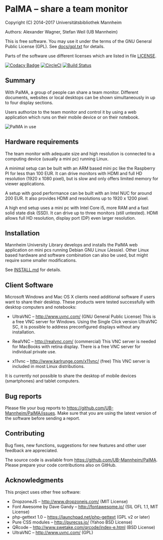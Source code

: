 PalMA – share a team monitor
============================

Copyright (C) 2014–2017 Universitätsbibliothek Mannheim

Authors: Alexander Wagner, Stefan Weil (UB Mannheim)

This is free software. You may use it under the terms of the
GNU General Public License (GPL). See [docs/gpl.txt](docs/gpl.txt) for details.

Parts of the software use different licenses which are listed
in file [LICENSE](LICENSE).

[![Codacy Badge](https://api.codacy.com/project/badge/Grade/e5750c1e19fc4ecf9257a9a4d4418e0c)](https://www.codacy.com/app/UB-Mannheim/PalMA?utm_source=github.com&utm_medium=referral&utm_content=UB-Mannheim/PalMA&utm_campaign=badger)
[![CircleCI](https://circleci.com/gh/UB-Mannheim/PalMA/tree/master.svg?style=svg)](https://circleci.com/gh/UB-Mannheim/PalMA/tree/master)
[![Build Status](https://travis-ci.org/UB-Mannheim/PalMA.svg?branch=master)](https://travis-ci.org/UB-Mannheim/PalMA)

Summary
-------

With PalMA, a group of people can share a team monitor. Different documents,
websites or local desktops can be shown simultaneously in up to four display
sections.

Users authorize to the team monitor and control it by using a web application
which runs on their mobile device or on their notebook.

![PalMA in use](https://raw.githubusercontent.com/UB-Mannheim/ubma-screenshots/master/IMG_5965.JPG)

Hardware requirements
---------------------

The team monitor with adequate size and high resolution is connected
to a computing device (usually a mini pc) running Linux.

A minimal setup can be built with an ARM based mini pc like the
Raspberry PI for less than 100 EUR. It can drive monitors with
HDMI and full HD resolution (1920 x 1080 pixel), but is slow
and only offers limited memory for viewer applications.

A setup with good performance can be built with an Intel NUC for
around 200 EUR. It also provides HDMI and resolutions up to
1920 x 1200 pixel.

A high end setup uses a mini pc with Intel Core i5, more RAM and
a fast solid state disk (SSD). It can drive up to three monitors
(still untested). HDMI allows full HD resolution, display port (DP)
even larger resolution.


Installation
------------

Mannheim University Library develops and installs the PalMA web application
on mini pcs running Debian GNU Linux (Jessie). Other Linux based hardware
and software combination can also be used, but might require some smaller
modifications.

See [INSTALL.md](INSTALL.md) for details.


Client Software
---------------

Microsoft Windows and Mac OS X clients need additional software if users
want to share their desktop. These products were tested successfully
with desktop computers and notebooks:

* UltraVNC – http://www.uvnc.com/ (GNU General Public License)
  This is a free VNC server for Windows.
  Using the Single Click version UltraVNC SC, it is possible
  to address preconfigured displays without any installation.

* RealVNC – http://realvnc.com/ (commercial)
  This VNC server is needed for MacBooks with retina display.
  There is a free VNC server for individual private use.

* x11vnc – http://www.karlrunge.com/x11vnc/ (free)
  This VNC server is included in most Linux distributions.

It is currently not possible to share the desktop of mobile
devices (smartphones) and tablet computers.


Bug reports
-----------

Please file your bug reports to https://github.com/UB-Mannheim/PalMA/issues.
Make sure that you are using the latest version of the software
before sending a report.


Contributing
------------

Bug fixes, new functions, suggestions for new features and
other user feedback are appreciated.

The source code is available from https://github.com/UB-Mannheim/PalMA.
Please prepare your code contributions also on GitHub.


Acknowledgments
---------------

This project uses other free software:

* DropzoneJS – http://www.dropzonejs.com/ (MIT License)
* Font Awesome by Dave Gandy – http://fontawesome.io/ (SIL OFL 1.1, MIT License)
* php-gettext 1.0 – https://launchpad.net/php-gettext (GPL v2 or later)
* Pure CSS modules – http://purecss.io/ (Yahoo BSD License)
* QRcode – http://www.swetake.com/qrcode/index-e.html (BSD License)
* UltraVNC – http://www.uvnc.com/ (GPL)
